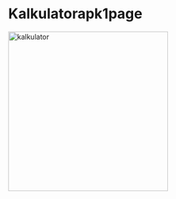 ﻿# Kalkulatorapk1page

<img width="322" alt="kalkulator" src="https://github.com/user-attachments/assets/5b2f633a-bb0e-4f49-acbf-24a602ef373e" />
